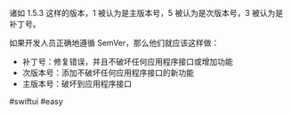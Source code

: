 诸如 1.5.3 这样的版本，1 被认为是主版本号，5 被认为是次版本号，3 被认为是补丁号。

如果开发人员正确地遵循 SemVer，那么他们就应该这样做：

- 补丁号：修复错误，并且不破坏任何应用程序接口或增加功能
- 次版本号：添加不破坏任何应用程序接口的新功能
- 主版本号：破坏到应用程序接口

#swiftui #easy 